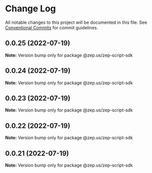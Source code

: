 # Change Log

All notable changes to this project will be documented in this file.
See [Conventional Commits](https://conventionalcommits.org) for commit guidelines.

## 0.0.25 (2022-07-19)

**Note:** Version bump only for package @zep.us/zep-script-sdk





## 0.0.24 (2022-07-19)

**Note:** Version bump only for package @zep.us/zep-script-sdk





## 0.0.23 (2022-07-19)

**Note:** Version bump only for package @zep.us/zep-script-sdk





## 0.0.22 (2022-07-19)

**Note:** Version bump only for package @zep.us/zep-script-sdk





## 0.0.21 (2022-07-19)

**Note:** Version bump only for package @zep.us/zep-script-sdk
